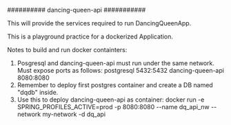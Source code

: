 ########## dancing-queen-api ###########

This will provide the services required to run DancingQueenApp.

This is a playground practice for a dockerized Application.

Notes to build and run docker containters:

1. Posgresql and dancing-queen-api must run under the same network. Must expose ports as follows:
    postgresql 5432:5432
    dancing-queen-api 8080:8080
2. Remember to deploy first postgres container and create a DB named "dqdb" inside.
3. Use this to deploy dancing-queen-api as container:
    docker run -e SPRING_PROFILES_ACTIVE=prod -p 8080:8080 --name dq_api_nw --network my-network -d dq_api


    
